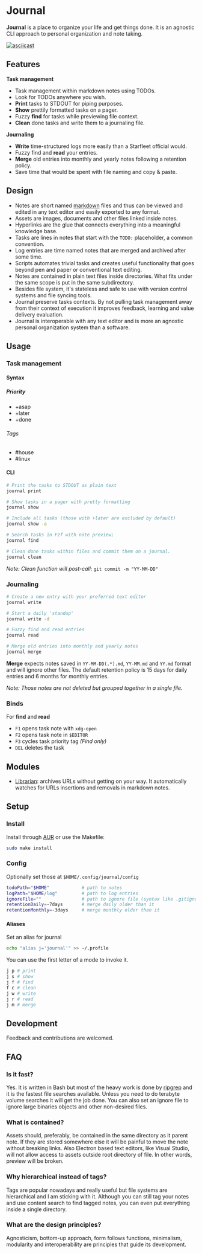 # Journal

**Journal** is a place to organize your life and get things done. It is an agnostic CLI approach to personal organization and note taking.

[![asciicast](https://asciinema.org/a/407415.svg)](https://asciinema.org/a/407415)

## Features

**Task management**

- Task management within markdown notes using TODOs.
- Look for TODOs anywhere you wish.
- **Print** tasks to STDOUT for piping purposes.
- **Show** prettily formatted tasks on a pager.
- Fuzzy **find** for tasks while previewing file context.
- **Clean** done tasks and write them to a journaling file.

**Journaling**

- **Write** time-structured logs more easily than a Starfleet official would.
- Fuzzy find and **read** your entries.
- **Merge** old entries into monthly and yearly notes following a retention policy.
- Save time that would be spent with file naming and copy & paste.

## Design

- Notes are short named [markdown](markdown.md) files and thus can be viewed and edited in any text editor and easily exported to any format.
- Assets are images, documents and other files linked inside notes.
- Hyperlinks are the glue that connects everything into a meaningful knowledge base.
- Tasks are lines in notes that start with the `TODO:` placeholder, a common convention.
- Log entries are time named notes that are merged and archived after some time.
- Scripts automates trivial tasks and creates useful functionality that goes beyond pen and paper or conventional text editing.
- Notes are contained in plain text files inside directories. What fits under the same scope is put in the same subdirectory.
- Besides file system, it's stateless and safe to use with version control systems and file syncing tools.
- Journal preserve tasks contexts. By not pulling task management away from their context of execution it improves feedback, learning and value delivery evaluation.
- Journal is interoperable with any text editor and is more an agnostic personal organization system than a software.

## Usage

### Task management

#### Syntax

##### Priority

- +asap
- +later
- +done

###### Tags

- #house
- #linux

#### CLI

```sh
# Print the tasks to STDOUT as plain text
journal print

# Show tasks in a pager with pretty formatting
journal show

# Include all tasks (those with +later are excluded by default)
journal show -a

# Search tasks in Fzf with note preview;
journal find

# Clean done tasks within files and commit them on a journal.
journal clean
```

_Note: Clean function will post-call:_ `git commit -m "YY-MM-DD"`

### Journaling

```sh
# Create a new entry with your preferred text editor
journal write

# Start a daily 'standup'
journal write -d

# Fuzzy find and read entries
journal read

# Merge old entries into monthly and yearly notes
journal merge
```

**Merge** expects notes saved in `YY-MM-DD(.*).md`, `YY-MM.md` and `YY.md` format and will ignore other files. The default retention policy is 15 days for daily entries and 6 months for monthly entries.

_Note: Those notes are not deleted but grouped together in a single file._

### Binds

For **find** and **read**

- `F1` opens task note with `xdg-open`
- `F2` opens task note in `$EDITOR`
- `F3` cycles task priority tag _(Find only)_
- `DEL` deletes the task

## Modules

- [Librarian](https://github.com/lbcnz/journal-librarian): archives URLs without getting on your way. It automatically watches for URLs insertions and removals in markdown notes.

## Setup

### Install

Install through [AUR](https://aur.archlinux.org/packages/journal-git/) or use the Makefile:

```sh
sudo make install
```

### Config

Optionally set those at `$HOME/.config/journal/config`

```sh
todoPath="$HOME"            # path to notes
logPath="$HOME/log"         # path to log entries
ignoreFile=""               # path to ignore file (syntax like .gitignore)
retentionDaily=-7days       # merge daily older than it
retentionMonthly=-3days     # merge monthly older than it
```

#### Aliases

Set an alias for journal

```sh
echo "alias j='journal'" >> ~/.profile
```

You can use the first letter of a mode to invoke it.

```sh
j p # print
j s # show
j f # find
f c # clean
j w # write
j r # read
j m # merge
```

## Development

Feedback and contributions are welcomed.

## FAQ

### Is it fast?

Yes. It is written in Bash but most of the heavy work is done by [ripgrep](https://github.com/BurntSushi/ripgrep) and it is the fastest file searches available. Unless you need to do terabyte volume searches it will get the job done. You can also set an ignore file to ignore large binaries objects and other non-desired files.

### What is contained?

Assets should, preferably, be contained in the same directory as it parent note. If they are stored somewhere else it will be painful to move the note without breaking links. Also Electron based text editors, like Visual Studio, will not allow access to assets outside root directory of file. In other words, preview will be broken.

### Why hierarchical instead of tags?

Tags are popular nowadays and really useful but file systems are hierarchical and I am sticking with it. Although you can still tag your notes and use content search to find tagged notes, you can even put everything inside a single directory.

### What are the design principles?

Agnosticism, bottom-up approach, form follows functions, minimalism, modularity and interoperability are principles that guide its development.
